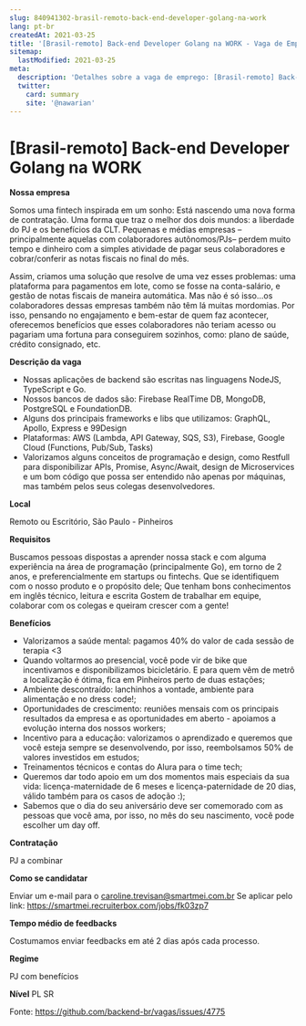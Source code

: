```yaml
---
slug: 840941302-brasil-remoto-back-end-developer-golang-na-work
lang: pt-br
createdAt: 2021-03-25
title: '[Brasil-remoto] Back-end Developer Golang na WORK - Vaga de Emprego'
sitemap:
  lastModified: 2021-03-25
meta:
  description: 'Detalhes sobre a vaga de emprego: [Brasil-remoto] Back-end Developer Golang na WORK'
  twitter:
    card: summary
    site: '@nawarian'
---
```


# [Brasil-remoto] Back-end Developer Golang na WORK

**Nossa empresa**

Somos uma fintech inspirada em um sonho: Está nascendo uma nova forma de contratação. Uma forma que traz o melhor dos dois mundos: a liberdade do PJ e os benefícios da CLT. Pequenas e médias empresas – principalmente aquelas com colaboradores autônomos/PJs– perdem muito tempo e dinheiro com a simples atividade de pagar seus colaboradores e cobrar/conferir as notas fiscais no final do mês.

Assim, criamos uma solução que resolve de uma vez esses problemas: uma plataforma para pagamentos em lote, como se fosse na conta-salário, e gestão de notas fiscais de maneira automática. Mas não é só isso...os colaboradores dessas empresas também não têm lá muitas mordomias. Por isso, pensando no engajamento e bem-estar de quem faz acontecer, oferecemos benefícios que esses colaboradores não teriam acesso ou pagariam uma fortuna para conseguirem sozinhos, como: plano de saúde, crédito consignado, etc.

**Descrição da vaga**

- Nossas aplicações de backend são escritas nas linguagens NodeJS, TypeScript e Go.
- Nossos bancos de dados são: Firebase RealTime DB, MongoDB, PostgreSQL e FoundationDB.
- Alguns dos principais frameworks e libs que utilizamos: GraphQL, Apollo, Express e 99Design
- Plataformas: AWS (Lambda, API Gateway, SQS, S3), Firebase, Google Cloud (Functions, Pub/Sub, Tasks)
- Valorizamos alguns conceitos de programação e design, como Restfull para disponibilizar APIs, Promise, Async/Await, design de Microservices e um bom código que possa ser entendido não apenas por máquinas, mas também pelos seus colegas desenvolvedores.

**Local**

Remoto ou Escritório, São Paulo - Pinheiros

**Requisitos**

Buscamos pessoas dispostas a aprender nossa stack e com alguma experiência na área de programação (principalmente Go), em torno de 2 anos, e preferencialmente em startups ou fintechs.
Que se identifiquem com o nosso produto e o propósito dele;
Que tenham bons conhecimentos em inglês técnico, leitura e escrita
Gostem de trabalhar em equipe, colaborar com os colegas e queiram crescer com a gente!

**Benefícios**

- Valorizamos a saúde mental: pagamos 40% do valor de cada sessão de terapia <3
- Quando voltarmos ao presencial, você pode vir de bike que incentivamos e disponibilizamos bicicletário. E para quem vêm de metrô a localização é ótima, fica em Pinheiros perto de duas estações;
- Ambiente descontraído: lanchinhos a vontade, ambiente para alimentação e no dress code!;
- Oportunidades de crescimento: reuniões mensais com os principais resultados da empresa e as oportunidades em aberto - apoiamos a evolução interna dos nossos workers;
- Incentivo para a educação: valorizamos o aprendizado e queremos que você esteja sempre se desenvolvendo, por isso, reembolsamos 50% de valores investidos em estudos;
- Treinamentos técnicos e contas do Alura para o time tech;
- Queremos dar todo apoio em um dos momentos mais especiais da sua vida: licença-maternidade de 6 meses e licença-paternidade de 20 dias, válido também para os casos de adoção :);
- Sabemos que o dia do seu aniversário deve ser comemorado com as pessoas que você ama, por isso, no mês do seu nascimento, você pode escolher um day off.

**Contratação**

PJ a combinar

**Como se candidatar**

Enviar um e-mail para o caroline.trevisan@smartmei.com.br
Se aplicar pelo link: https://smartmei.recruiterbox.com/jobs/fk03zp7

**Tempo médio de feedbacks**

Costumamos enviar feedbacks em até 2 dias após cada processo.

**Regime**

PJ com benefícios

**Nível**
PL
SR

Fonte: https://github.com/backend-br/vagas/issues/4775